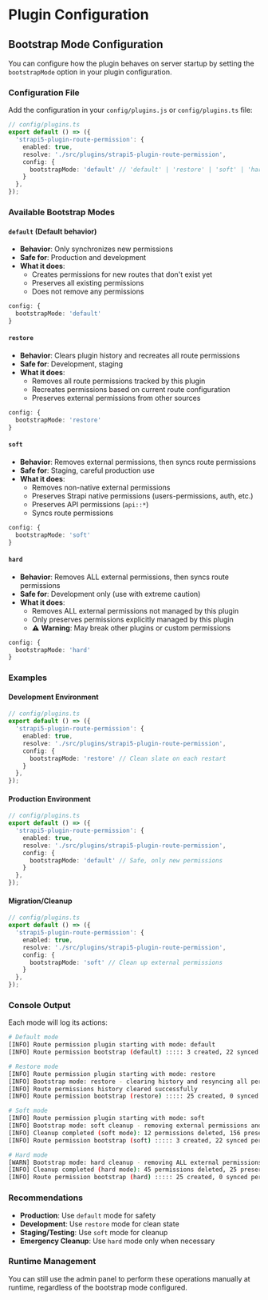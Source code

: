 # Plugin Configuration

## Bootstrap Mode Configuration

You can configure how the plugin behaves on server startup by setting the `bootstrapMode` option in your plugin configuration.

### Configuration File

Add the configuration in your `config/plugins.js` or `config/plugins.ts` file:

```typescript
// config/plugins.ts
export default () => ({
  'strapi5-plugin-route-permission': {
    enabled: true,
    resolve: './src/plugins/strapi5-plugin-route-permission',
    config: {
      bootstrapMode: 'default' // 'default' | 'restore' | 'soft' | 'hard'
    }
  },
});
```

### Available Bootstrap Modes

#### `default` (Default behavior)
- **Behavior**: Only synchronizes new permissions
- **Safe for**: Production and development
- **What it does**: 
  - Creates permissions for new routes that don't exist yet
  - Preserves all existing permissions
  - Does not remove any permissions

```typescript
config: {
  bootstrapMode: 'default'
}
```

#### `restore`
- **Behavior**: Clears plugin history and recreates all route permissions
- **Safe for**: Development, staging
- **What it does**:
  - Removes all route permissions tracked by this plugin
  - Recreates permissions based on current route configuration
  - Preserves external permissions from other sources

```typescript
config: {
  bootstrapMode: 'restore'
}
```

#### `soft`
- **Behavior**: Removes external permissions, then syncs route permissions
- **Safe for**: Staging, careful production use
- **What it does**:
  - Removes non-native external permissions
  - Preserves Strapi native permissions (users-permissions, auth, etc.)
  - Preserves API permissions (`api::*`)
  - Syncs route permissions

```typescript
config: {
  bootstrapMode: 'soft'
}
```

#### `hard`
- **Behavior**: Removes ALL external permissions, then syncs route permissions
- **Safe for**: Development only (use with extreme caution)
- **What it does**:
  - Removes ALL external permissions not managed by this plugin
  - Only preserves permissions explicitly managed by this plugin
  - ⚠️ **Warning**: May break other plugins or custom permissions

```typescript
config: {
  bootstrapMode: 'hard'
}
```

### Examples

#### Development Environment
```typescript
// config/plugins.ts
export default () => ({
  'strapi5-plugin-route-permission': {
    enabled: true,
    resolve: './src/plugins/strapi5-plugin-route-permission',
    config: {
      bootstrapMode: 'restore' // Clean slate on each restart
    }
  },
});
```

#### Production Environment
```typescript
// config/plugins.ts
export default () => ({
  'strapi5-plugin-route-permission': {
    enabled: true,
    resolve: './src/plugins/strapi5-plugin-route-permission',
    config: {
      bootstrapMode: 'default' // Safe, only new permissions
    }
  },
});
```

#### Migration/Cleanup
```typescript
// config/plugins.ts
export default () => ({
  'strapi5-plugin-route-permission': {
    enabled: true,
    resolve: './src/plugins/strapi5-plugin-route-permission',
    config: {
      bootstrapMode: 'soft' // Clean up external permissions
    }
  },
});
```

### Console Output

Each mode will log its actions:

```bash
# Default mode
[INFO] Route permission plugin starting with mode: default
[INFO] Route permission bootstrap (default) ::::: 3 created, 22 synced permissions

# Restore mode
[INFO] Route permission plugin starting with mode: restore
[INFO] Bootstrap mode: restore - clearing history and resyncing all permissions
[INFO] Route permissions history cleared successfully
[INFO] Route permission bootstrap (restore) ::::: 25 created, 0 synced permissions

# Soft mode
[INFO] Route permission plugin starting with mode: soft
[INFO] Bootstrap mode: soft cleanup - removing external permissions and syncing
[INFO] Cleanup completed (soft mode): 12 permissions deleted, 156 preserved
[INFO] Route permission bootstrap (soft) ::::: 3 created, 22 synced permissions

# Hard mode
[WARN] Bootstrap mode: hard cleanup - removing ALL external permissions and syncing
[INFO] Cleanup completed (hard mode): 45 permissions deleted, 25 preserved
[INFO] Route permission bootstrap (hard) ::::: 25 created, 0 synced permissions
```

### Recommendations

- **Production**: Use `default` mode for safety
- **Development**: Use `restore` mode for clean state
- **Staging/Testing**: Use `soft` mode for cleanup
- **Emergency Cleanup**: Use `hard` mode only when necessary

### Runtime Management

You can still use the admin panel to perform these operations manually at runtime, regardless of the bootstrap mode configured.
